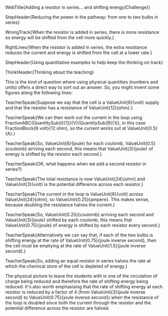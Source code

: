 WebTitle{Adding a resistor in series&hellip; and shifting energy(Challenge)}

StepHeader{Reducing the power in the pathway: from one to two bulbs in series}

WrongTrack{When the resistor is added in series, there is more resistance so energy will be shifted from the cell more quickly.}

RightLines{When the resistor is added in series, the extra resistance reduces the current and energy is shifted from the cell at a lower rate.}

StepHeader{Using quantitative examples to help keep the thinking on track}

ThinkHeader{Thinking about the teaching}

This is the kind of question where using physical quantities (numbers and units) offers a direct way to sort out an answer. So, you might invent some figures along the following lines:

TeacherSpeak{Suppose we say that the cell is a ValueUnit{6}{volt} supply and that the resistor has a resistance of ValueUnit{12}{ohm}.}

TeacherSpeak{We can then work out the current in the loop using  FractionABC{QuantitySub{I}{1}}{V}{QuantitySub{R}{1}}, in this case FractionBlock{6 volt}{12 ohm}, so the current works out at ValueUnit{0.5}{A}.}

TeacherSpeak{So, ValueUnit{6}{joule} for each coulomb, ValueUnit{0.5}{coulomb} arriving each second, this means that ValueUnit{3}{joule} of energy is shifted by the resistor each second.}

TeacherSpeak{OK, what happens when we add a second resistor in series?}

TeacherSpeak{The total resistance is now ValueUnit{24}{ohm} and ValueUnit{3}{volt} is the potential difference across each resistor.}

TeacherSpeak{The current in the loop is ValueUnit{6}{volt} across ValueUnit{24}{ohm}, so ValueUnit{0.25}{ampere}. This makes sense, because doubling the resistance halves the current.}

TeacherSpeak{So, ValueUnit{0.25}{coulomb} arriving each second and ValueUnit{3}{joule} shifted by each coulomb, this means that ValueUnit{0.75}{joule} of energy is shifted by each resistor every second.}

TeacherSpeak{Alternatively we can say that, if each of the two bulbs is shifting energy at the rate of ValueUnit{0.75}{joule inverse second}, then the cell must be emptying at the rate of ValueUnit{1.5}{joule inverse second}.}

TeacherSpeak{So, adding an equal resistor in series halves the rate at which the chemical store of the cell is depleted of energy.}

The physical picture to leave the students with is one of the circulation of charge being reduced and therefore the rate of shifting energy being reduced. It's also worth emphasising that the rate of shifting energy at each resistor is reduced by a factor of 4 (from ValueUnit{3}{joule inverse second} to ValueUnit{0.75}{joule inverse second}) when the resistance of the loop is doubled since both the current through the resistor and the potential difference across the resistor are halved.

